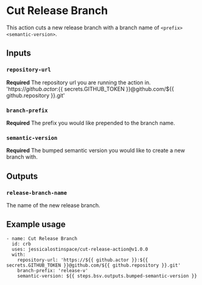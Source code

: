 
# Cut Release Branch

This action cuts a new release branch with a branch name of `<prefix><semantic-version>`.

## Inputs

### `repository-url`

**Required** The repository url you are running the action in. 
    'https://${{ github.actor }}:${{ secrets.GITHUB_TOKEN }}@github.com/${{ github.repository }}.git'

### `branch-prefix`

**Required** The prefix you would like prepended to the branch name.

### `semantic-version`

**Required** The bumped semantic version you would like to create a new branch with.

## Outputs

### `release-branch-name`

The name of the new release branch.

## Example usage

    - name: Cut Release Branch
      id: crb
      uses: jessicalostinspace/cut-release-action@v1.0.0
      with:
        repository-url: 'https://${{ github.actor }}:${{ secrets.GITHUB_TOKEN }}@github.com/${{ github.repository }}.git'
        branch-prefix: 'release-v'
        semantic-version: ${{ steps.bsv.outputs.bumped-semantic-version }}
